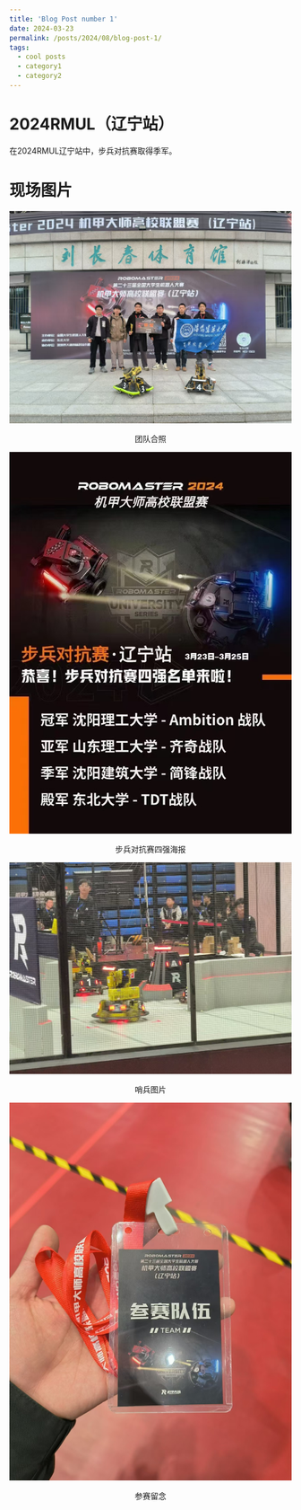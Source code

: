 ```yaml
---
title: 'Blog Post number 1'
date: 2024-03-23
permalink: /posts/2024/08/blog-post-1/
tags:
  - cool posts
  - category1
  - category2
---
```


2024RMUL（辽宁站）
======
在2024RMUL辽宁站中，步兵对抗赛取得季军。


现场图片
======
<img src='/images/0009.png'>
<p align="center">  
团队合照 
</p>
<img src='/images/0006.png'>
<p align="center">  
步兵对抗赛四强海报
</p>     
<img src='/images/0010.png'>
<p align="center">  
哨兵图片
</p>  
<img src='/images/0008.png'>
<p align="center">  
参赛留念
</p>  
